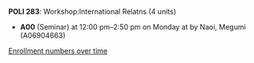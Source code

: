 **POLI 283**: Workshop:International Relatns (4 units)

- **A00** (Seminar) at 12:00 pm–2:50 pm on Monday at   by Naoi, Megumi (A06904663)

[Enrollment numbers over time](./POLI283.tsv)
